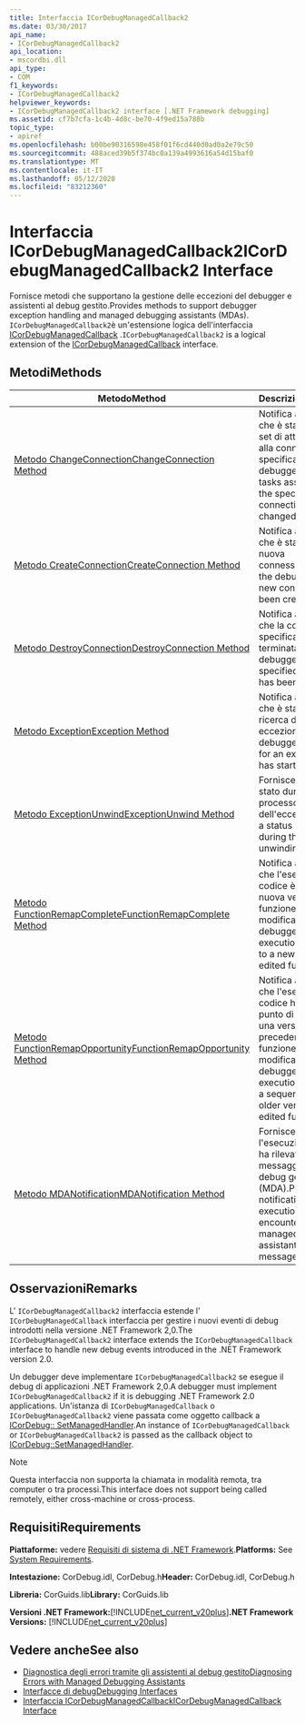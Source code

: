 ```yaml
---
title: Interfaccia ICorDebugManagedCallback2
ms.date: 03/30/2017
api_name:
- ICorDebugManagedCallback2
api_location:
- mscordbi.dll
api_type:
- COM
f1_keywords:
- ICorDebugManagedCallback2
helpviewer_keywords:
- ICorDebugManagedCallback2 interface [.NET Framework debugging]
ms.assetid: cf7b7cfa-1c4b-4d8c-be70-4f9ed15a788b
topic_type:
- apiref
ms.openlocfilehash: b00be90316598e458f01f6cd440d0ad0a2e79c50
ms.sourcegitcommit: 488aced39b5f374bc0a139a4993616a54d15baf0
ms.translationtype: MT
ms.contentlocale: it-IT
ms.lasthandoff: 05/12/2020
ms.locfileid: "83212360"
---
```

# <a name="icordebugmanagedcallback2-interface"></a><span data-ttu-id="0866f-102">Interfaccia ICorDebugManagedCallback2</span><span class="sxs-lookup"><span data-stu-id="0866f-102">ICorDebugManagedCallback2 Interface</span></span>
<span data-ttu-id="0866f-103">Fornisce metodi che supportano la gestione delle eccezioni del debugger e assistenti al debug gestito.</span><span class="sxs-lookup"><span data-stu-id="0866f-103">Provides methods to support debugger exception handling and managed debugging assistants (MDAs).</span></span> <span data-ttu-id="0866f-104">`ICorDebugManagedCallback2`è un'estensione logica dell'interfaccia [ICorDebugManagedCallback](icordebugmanagedcallback-interface.md) .</span><span class="sxs-lookup"><span data-stu-id="0866f-104">`ICorDebugManagedCallback2` is a logical extension of the [ICorDebugManagedCallback](icordebugmanagedcallback-interface.md) interface.</span></span>  
  
## <a name="methods"></a><span data-ttu-id="0866f-105">Metodi</span><span class="sxs-lookup"><span data-stu-id="0866f-105">Methods</span></span>  
  
|<span data-ttu-id="0866f-106">Metodo</span><span class="sxs-lookup"><span data-stu-id="0866f-106">Method</span></span>|<span data-ttu-id="0866f-107">Descrizione</span><span class="sxs-lookup"><span data-stu-id="0866f-107">Description</span></span>|  
|------------|-----------------|  
|[<span data-ttu-id="0866f-108">Metodo ChangeConnection</span><span class="sxs-lookup"><span data-stu-id="0866f-108">ChangeConnection Method</span></span>](icordebugmanagedcallback2-changeconnection-method.md)|<span data-ttu-id="0866f-109">Notifica al debugger che è stato modificato il set di attività associato alla connessione specificata.</span><span class="sxs-lookup"><span data-stu-id="0866f-109">Notifies the debugger that the set of tasks associated with the specified connection has changed.</span></span>|  
|[<span data-ttu-id="0866f-110">Metodo CreateConnection</span><span class="sxs-lookup"><span data-stu-id="0866f-110">CreateConnection Method</span></span>](icordebugmanagedcallback2-createconnection-method.md)|<span data-ttu-id="0866f-111">Notifica al debugger che è stata creata una nuova connessione.</span><span class="sxs-lookup"><span data-stu-id="0866f-111">Notifies the debugger that a new connection has been created.</span></span>|  
|[<span data-ttu-id="0866f-112">Metodo DestroyConnection</span><span class="sxs-lookup"><span data-stu-id="0866f-112">DestroyConnection Method</span></span>](icordebugmanagedcallback2-destroyconnection-method.md)|<span data-ttu-id="0866f-113">Notifica al debugger che la connessione specificata è stata terminata.</span><span class="sxs-lookup"><span data-stu-id="0866f-113">Notifies the debugger that the specified connection has been terminated.</span></span>|  
|[<span data-ttu-id="0866f-114">Metodo Exception</span><span class="sxs-lookup"><span data-stu-id="0866f-114">Exception Method</span></span>](icordebugmanagedcallback2-exception-method.md)|<span data-ttu-id="0866f-115">Notifica al debugger che è stata avviata una ricerca di un gestore di eccezioni.</span><span class="sxs-lookup"><span data-stu-id="0866f-115">Notifies the debugger that a search for an exception handler has started.</span></span>|  
|[<span data-ttu-id="0866f-116">Metodo ExceptionUnwind</span><span class="sxs-lookup"><span data-stu-id="0866f-116">ExceptionUnwind Method</span></span>](icordebugmanagedcallback2-exceptionunwind-method.md)|<span data-ttu-id="0866f-117">Fornisce una notifica di stato durante il processo di rimozione dell'eccezione.</span><span class="sxs-lookup"><span data-stu-id="0866f-117">Provides a status notification during the exception unwinding process.</span></span>|  
|[<span data-ttu-id="0866f-118">Metodo FunctionRemapComplete</span><span class="sxs-lookup"><span data-stu-id="0866f-118">FunctionRemapComplete Method</span></span>](icordebugmanagedcallback2-functionremapcomplete-method.md)|<span data-ttu-id="0866f-119">Notifica al debugger che l'esecuzione del codice è cambiata a una nuova versione di una funzione modificata.</span><span class="sxs-lookup"><span data-stu-id="0866f-119">Notifies the debugger that code execution has switched to a new version of an edited function.</span></span>|  
|[<span data-ttu-id="0866f-120">Metodo FunctionRemapOpportunity</span><span class="sxs-lookup"><span data-stu-id="0866f-120">FunctionRemapOpportunity Method</span></span>](icordebugmanagedcallback2-functionremapopportunity-method.md)|<span data-ttu-id="0866f-121">Notifica al debugger che l'esecuzione del codice ha raggiunto un punto di sequenza in una versione precedente di una funzione modificata.</span><span class="sxs-lookup"><span data-stu-id="0866f-121">Notifies the debugger that code execution has reached a sequence point in an older version of an edited function.</span></span>|  
|[<span data-ttu-id="0866f-122">Metodo MDANotification</span><span class="sxs-lookup"><span data-stu-id="0866f-122">MDANotification Method</span></span>](icordebugmanagedcallback2-mdanotification-method.md)|<span data-ttu-id="0866f-123">Fornisce la notifica che l'esecuzione del codice ha rilevato un messaggio assistente al debug gestito (MDA).</span><span class="sxs-lookup"><span data-stu-id="0866f-123">Provides notification that code execution has encountered a managed debugging assistant (MDA) message.</span></span>|  
  
## <a name="remarks"></a><span data-ttu-id="0866f-124">Osservazioni</span><span class="sxs-lookup"><span data-stu-id="0866f-124">Remarks</span></span>  
 <span data-ttu-id="0866f-125">L' `ICorDebugManagedCallback2` interfaccia estende l' `ICorDebugManagedCallback` interfaccia per gestire i nuovi eventi di debug introdotti nella versione .NET Framework 2,0.</span><span class="sxs-lookup"><span data-stu-id="0866f-125">The `ICorDebugManagedCallback2` interface extends the `ICorDebugManagedCallback` interface to handle new debug events introduced in the .NET Framework version 2.0.</span></span>  
  
 <span data-ttu-id="0866f-126">Un debugger deve implementare `ICorDebugManagedCallback2` se esegue il debug di applicazioni .NET Framework 2,0.</span><span class="sxs-lookup"><span data-stu-id="0866f-126">A debugger must implement `ICorDebugManagedCallback2` if it is debugging .NET Framework 2.0 applications.</span></span> <span data-ttu-id="0866f-127">Un'istanza di `ICorDebugManagedCallback` o `ICorDebugManagedCallback2` viene passata come oggetto callback a [ICorDebug:: SetManagedHandler](icordebug-setmanagedhandler-method.md).</span><span class="sxs-lookup"><span data-stu-id="0866f-127">An instance of `ICorDebugManagedCallback` or `ICorDebugManagedCallback2` is passed as the callback object to [ICorDebug::SetManagedHandler](icordebug-setmanagedhandler-method.md).</span></span>  
  
> [!NOTE]
> <span data-ttu-id="0866f-128">Questa interfaccia non supporta la chiamata in modalità remota, tra computer o tra processi.</span><span class="sxs-lookup"><span data-stu-id="0866f-128">This interface does not support being called remotely, either cross-machine or cross-process.</span></span>  
  
## <a name="requirements"></a><span data-ttu-id="0866f-129">Requisiti</span><span class="sxs-lookup"><span data-stu-id="0866f-129">Requirements</span></span>  
 <span data-ttu-id="0866f-130">**Piattaforme:** vedere [Requisiti di sistema di .NET Framework](../../get-started/system-requirements.md).</span><span class="sxs-lookup"><span data-stu-id="0866f-130">**Platforms:** See [System Requirements](../../get-started/system-requirements.md).</span></span>  
  
 <span data-ttu-id="0866f-131">**Intestazione:** CorDebug.idl, CorDebug.h</span><span class="sxs-lookup"><span data-stu-id="0866f-131">**Header:** CorDebug.idl, CorDebug.h</span></span>  
  
 <span data-ttu-id="0866f-132">**Libreria:** CorGuids.lib</span><span class="sxs-lookup"><span data-stu-id="0866f-132">**Library:** CorGuids.lib</span></span>  
  
 <span data-ttu-id="0866f-133">**Versioni .NET Framework:**[!INCLUDE[net_current_v20plus](../../../../includes/net-current-v20plus-md.md)]</span><span class="sxs-lookup"><span data-stu-id="0866f-133">**.NET Framework Versions:** [!INCLUDE[net_current_v20plus](../../../../includes/net-current-v20plus-md.md)]</span></span>  
  
## <a name="see-also"></a><span data-ttu-id="0866f-134">Vedere anche</span><span class="sxs-lookup"><span data-stu-id="0866f-134">See also</span></span>

- [<span data-ttu-id="0866f-135">Diagnostica degli errori tramite gli assistenti al debug gestito</span><span class="sxs-lookup"><span data-stu-id="0866f-135">Diagnosing Errors with Managed Debugging Assistants</span></span>](../../debug-trace-profile/diagnosing-errors-with-managed-debugging-assistants.md)
- [<span data-ttu-id="0866f-136">Interfacce di debug</span><span class="sxs-lookup"><span data-stu-id="0866f-136">Debugging Interfaces</span></span>](debugging-interfaces.md)
- [<span data-ttu-id="0866f-137">Interfaccia ICorDebugManagedCallback</span><span class="sxs-lookup"><span data-stu-id="0866f-137">ICorDebugManagedCallback Interface</span></span>](icordebugmanagedcallback-interface.md)
